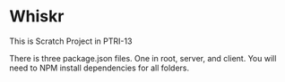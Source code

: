 # Whiskr
This is Scratch Project in PTRI-13

There is three package.json files. One in root, server, and client. You will need to NPM install dependencies for all folders.
